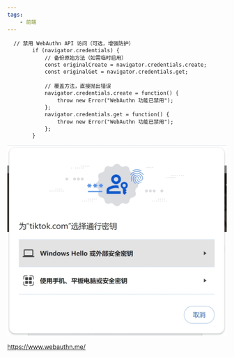 ```yaml
---
tags:
    - 前端
---
```


```
  // 禁用 WebAuthn API 访问（可选，增强防护）
        if (navigator.credentials) {
            // 备份原始方法（如需临时启用）
            const originalCreate = navigator.credentials.create;
            const originalGet = navigator.credentials.get;
            
            // 覆盖方法，直接抛出错误
            navigator.credentials.create = function() {
                throw new Error("WebAuthn 功能已禁用");
            };
            navigator.credentials.get = function() {
                throw new Error("WebAuthn 功能已禁用");
            };
        }

```



![通行密钥_20250808093637](/img-post/开发/前端/禁用通行密钥登录.assets/通行密钥_20250808093637.png)

https://www.webauthn.me/